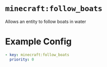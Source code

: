 # `minecraft:follow_boats`

Allows an entity to follow boats in water

# Example Config
```yaml
- key: minecraft:follow_boats
  priority: 0
```